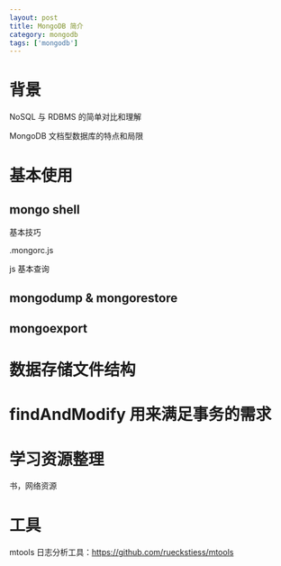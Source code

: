 ```yaml
---
layout: post
title: MongoDB 简介
category: mongodb
tags: ['mongodb']
---
```


# 背景

NoSQL 与 RDBMS 的简单对比和理解

MongoDB 文档型数据库的特点和局限

# 基本使用

## mongo shell

基本技巧

.mongorc.js

js 基本查询

## mongodump & mongorestore

## mongoexport

# 数据存储文件结构


# findAndModify 用来满足事务的需求

# 学习资源整理

书，网络资源

# 工具

mtools 日志分析工具：https://github.com/rueckstiess/mtools
